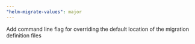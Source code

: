 ```yaml
---
"helm-migrate-values": major
---
```


Add command line flag for overriding the default location of the migration definition files
